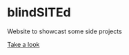 # blindSITEd
Website to showcast some side projects

[Take a look](https://closer2u.github.io/sides/)
